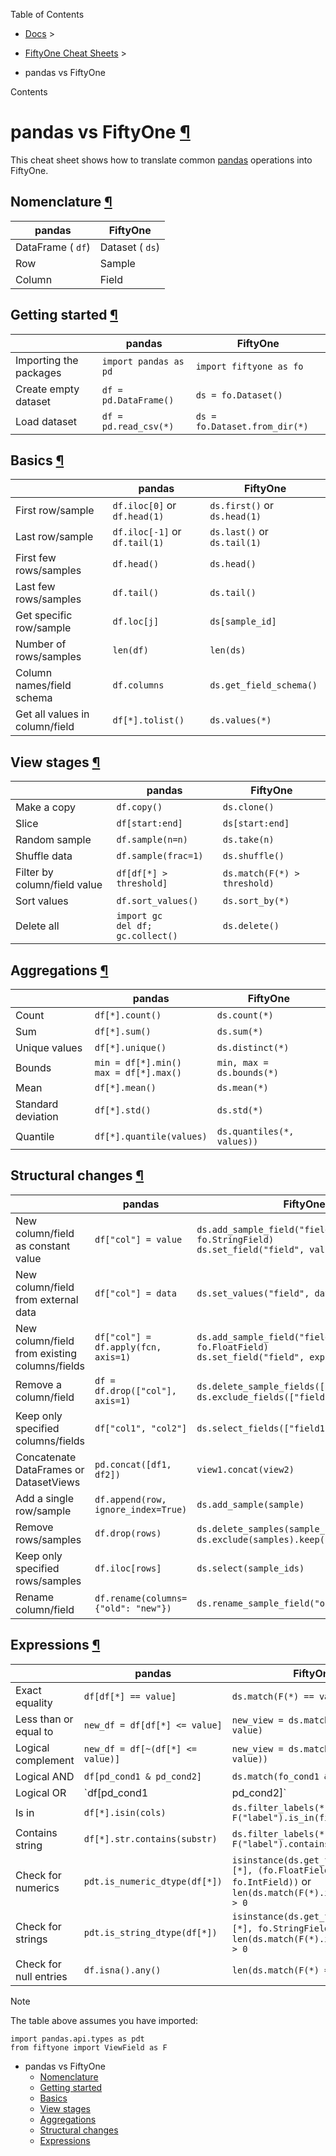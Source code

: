 Table of Contents

- [Docs](../index.html) >

- [FiftyOne Cheat Sheets](index.html) >
- pandas vs FiftyOne

Contents


# pandas vs FiftyOne [¶](\#pandas-vs-fiftyone "Permalink to this headline")

This cheat sheet shows how to translate common
[pandas](https://pandas.pydata.org) operations into FiftyOne.

## Nomenclature [¶](\#nomenclature "Permalink to this headline")

| pandas | FiftyOne |
| --- | --- |
| DataFrame ( `df`) | Dataset ( `ds`) |
| Row | Sample |
| Column | Field |

## Getting started [¶](\#getting-started "Permalink to this headline")

|  | pandas | FiftyOne |
| --- | --- | --- |
| Importing the packages | `import pandas as pd` | `import fiftyone as fo` |
| Create empty dataset | `df = pd.DataFrame()` | `ds = fo.Dataset()` |
| Load dataset | `df = pd.read_csv(*)` | `ds = fo.Dataset.from_dir(*)` |

## Basics [¶](\#basics "Permalink to this headline")

|  | pandas | FiftyOne |
| --- | --- | --- |
| First row/sample | `df.iloc[0]` or `df.head(1)` | `ds.first()` or `ds.head(1)` |
| Last row/sample | `df.iloc[-1]` or `df.tail(1)` | `ds.last()` or `ds.tail(1)` |
| First few rows/samples | `df.head()` | `ds.head()` |
| Last few rows/samples | `df.tail()` | `ds.tail()` |
| Get specific row/sample | `df.loc[j]` | `ds[sample_id]` |
| Number of rows/samples | `len(df)` | `len(ds)` |
| Column names/field schema | `df.columns` | `ds.get_field_schema()` |
| Get all values in column/field | `df[*].tolist()` | `ds.values(*)` |

## View stages [¶](\#view-stages "Permalink to this headline")

|  | pandas | FiftyOne |
| --- | --- | --- |
| Make a copy | `df.copy()` | `ds.clone()` |
| Slice | `df[start:end]` | `ds[start:end]` |
| Random sample | `df.sample(n=n)` | `ds.take(n)` |
| Shuffle data | `df.sample(frac=1)` | `ds.shuffle()` |
| Filter by column/field value | `df[df[*] > threshold]` | `ds.match(F(*) > threshold)` |
| Sort values | `df.sort_values()` | `ds.sort_by(*)` |
| Delete all | `import gc`<br>`del df; gc.collect()` | `ds.delete()` |

## Aggregations [¶](\#aggregations "Permalink to this headline")

|  | pandas | FiftyOne |
| --- | --- | --- |
| Count | `df[*].count()` | `ds.count(*)` |
| Sum | `df[*].sum()` | `ds.sum(*)` |
| Unique values | `df[*].unique()` | `ds.distinct(*)` |
| Bounds | `min = df[*].min()`<br>`max = df[*].max()` | `min, max = ds.bounds(*)` |
| Mean | `df[*].mean()` | `ds.mean(*)` |
| Standard deviation | `df[*].std()` | `ds.std(*)` |
| Quantile | `df[*].quantile(values)` | `ds.quantiles(*, values))` |

## Structural changes [¶](\#structural-changes "Permalink to this headline")

|  | pandas | FiftyOne |
| --- | --- | --- |
| New column/field as constant value | `df["col"] = value` | `ds.add_sample_field("field", fo.StringField)`<br>`ds.set_field("field", value).save()` |
| New column/field from external data | `df["col"] = data` | `ds.set_values("field", data)` |
| New column/field from existing columns/fields | `df["col"] = df.apply(fcn, axis=1)` | `ds.add_sample_field("field", fo.FloatField)`<br>`ds.set_field("field", expression).save()` |
| Remove a column/field | `df = df.drop(["col"], axis=1)` | `ds.delete_sample_fields(["field"])` or<br>`ds.exclude_fields(["field"]).keep_fields()` |
| Keep only specified columns/fields | `df["col1", "col2"]` | `ds.select_fields(["field1", "field2"])` |
| Concatenate DataFrames or DatasetViews | `pd.concat([df1, df2])` | `view1.concat(view2)` |
| Add a single row/sample | `df.append(row, ignore_index=True)` | `ds.add_sample(sample)` |
| Remove rows/samples | `df.drop(rows)` | `ds.delete_samples(sample_ids)` or<br>`ds.exclude(samples).keep()` |
| Keep only specified rows/samples | `df.iloc[rows]` | `ds.select(sample_ids)` |
| Rename column/field | `df.rename(columns={"old": "new"})` | `ds.rename_sample_field("old", "new")` |

## Expressions [¶](\#expressions "Permalink to this headline")

|  | pandas | FiftyOne |
| --- | --- | --- |
| Exact equality | `df[df[*] == value]` | `ds.match(F(*) == value)` |
| Less than or equal to | `new_df = df[df[*] <= value]` | `new_view = ds.match(F(*) <= value)` |
| Logical complement | `new_df = df[~(df[*] <= value)]` | `new_view = ds.match(~(F(*) <= value))` |
| Logical AND | `df[pd_cond1 & pd_cond2]` | `ds.match(fo_cond1 & fo_cond2)` |
| Logical OR | `df[pd_cond1 | pd_cond2]` | `ds.match(fo_cond1 | fo_cond2)` |
| Is in | `df[*].isin(cols)` | `ds.filter_labels(*, F("label").is_in(fields))` |
| Contains string | `df[*].str.contains(substr)` | `ds.filter_labels(*, F("label").contains_str(substr))` |
| Check for numerics | `pdt.is_numeric_dtype(df[*])` | `isinstance(ds.get_field_schema()[*], (fo.FloatField, fo.IntField))` or<br>`len(ds.match(F(*).is_number())) > 0` |
| Check for strings | `pdt.is_string_dtype(df[*])` | `isinstance(ds.get_field_schema()[*], fo.StringField)` or<br>`len(ds.match(F(*).is_string())) > 0` |
| Check for null entries | `df.isna().any()` | `len(ds.match(F(*) == None)) > 0` |

Note

The table above assumes you have imported:

```
import pandas.api.types as pdt
from fiftyone import ViewField as F

```

- pandas vs FiftyOne
  - [Nomenclature](#nomenclature)
  - [Getting started](#getting-started)
  - [Basics](#basics)
  - [View stages](#view-stages)
  - [Aggregations](#aggregations)
  - [Structural changes](#structural-changes)
  - [Expressions](#expressions)
